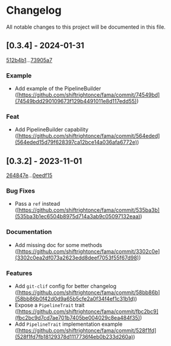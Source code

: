 # Changelog

All notable changes to this project will be documented in this file.

## [0.3.4] - 2024-01-31

[512b4b1](512b4b164979d7634eb43729a132c49844214367)...[73905a7](73905a7519c1f55d0b618037bc60e213234e01b5)

### Example

- Add example of the PipelineBuilder ([https://github.com/shiftrightonce/fama/commit/74549bd](74549bdd290109673f129b4491011e8d117edd55))

### Feat

- Add PipelineBuilder capability ([https://github.com/shiftrightonce/fama/commit/564eded](564eded15d79f628397ca12bce14a036afa6772e))

## [0.3.2] - 2023-11-01

[264847e](264847e2a93dcc2c32db7f7c16cb3209c53a9172)...[0eedf15](0eedf15acbd7da0f27a612efdf6d6b97ec751349)

### Bug Fixes

- Pass a `ref` instead ([https://github.com/shiftrightonce/fama/commit/535ba3b](535ba3b1ec6504b8975d714a3ab9c05097132eaa))

### Documentation

- Add missing doc for some methods ([https://github.com/shiftrightonce/fama/commit/3302c0e](3302c0ea2df073a2623edd8deef7053f55f67d98))

### Features

- Add `git-clif` config for better changelog ([https://github.com/shiftrightonce/fama/commit/58bb86b](58bb86b0f42d0d9a65b5cfe2a0f34f4ef1c31b1d))
- Expose a `PipelineTrait` trait ([https://github.com/shiftrightonce/fama/commit/fbc2bc9](fbc2bc9d7cd7ae701b7405be004029c8ea484f35))
- Add `PipelineTrait` implementation example ([https://github.com/shiftrightonce/fama/commit/528f1fd](528f1fd7fb18129378d1117736f4eb0b233d260a))

<!-- generated by git-cliff -->
